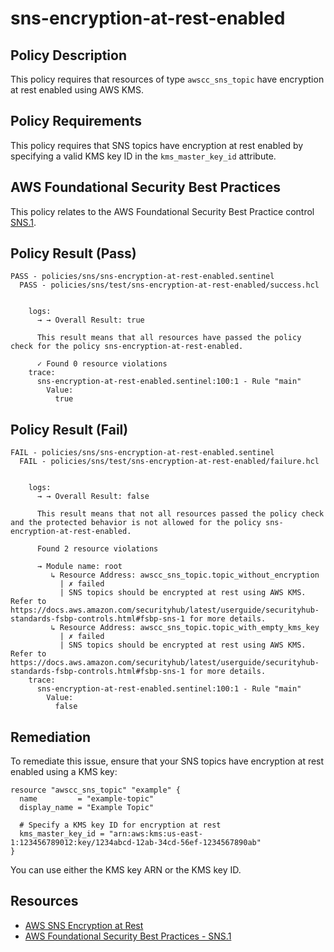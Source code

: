 # sns-encryption-at-rest-enabled

## Policy Description
This policy requires that resources of type `awscc_sns_topic` have encryption at rest enabled using AWS KMS.

## Policy Requirements
This policy requires that SNS topics have encryption at rest enabled by specifying a valid KMS key ID in the `kms_master_key_id` attribute.

## AWS Foundational Security Best Practices
This policy relates to the AWS Foundational Security Best Practice control [SNS.1](https://docs.aws.amazon.com/securityhub/latest/userguide/securityhub-standards-fsbp-controls.html#fsbp-sns-1).

## Policy Result (Pass)
```
PASS - policies/sns/sns-encryption-at-rest-enabled.sentinel
  PASS - policies/sns/test/sns-encryption-at-rest-enabled/success.hcl


    logs:
      → → Overall Result: true

      This result means that all resources have passed the policy check for the policy sns-encryption-at-rest-enabled.

      ✓ Found 0 resource violations
    trace:
      sns-encryption-at-rest-enabled.sentinel:100:1 - Rule "main"
        Value:
          true
```

## Policy Result (Fail)
```
FAIL - policies/sns/sns-encryption-at-rest-enabled.sentinel
  FAIL - policies/sns/test/sns-encryption-at-rest-enabled/failure.hcl


    logs:
      → → Overall Result: false

      This result means that not all resources passed the policy check and the protected behavior is not allowed for the policy sns-encryption-at-rest-enabled.

      Found 2 resource violations

      → Module name: root
         ↳ Resource Address: awscc_sns_topic.topic_without_encryption
           | ✗ failed
           | SNS topics should be encrypted at rest using AWS KMS. Refer to https://docs.aws.amazon.com/securityhub/latest/userguide/securityhub-standards-fsbp-controls.html#fsbp-sns-1 for more details.
         ↳ Resource Address: awscc_sns_topic.topic_with_empty_kms_key
           | ✗ failed
           | SNS topics should be encrypted at rest using AWS KMS. Refer to https://docs.aws.amazon.com/securityhub/latest/userguide/securityhub-standards-fsbp-controls.html#fsbp-sns-1 for more details.
    trace:
      sns-encryption-at-rest-enabled.sentinel:100:1 - Rule "main"
        Value:
          false
```

## Remediation
To remediate this issue, ensure that your SNS topics have encryption at rest enabled using a KMS key:

```hcl
resource "awscc_sns_topic" "example" {
  name         = "example-topic"
  display_name = "Example Topic"
  
  # Specify a KMS key ID for encryption at rest
  kms_master_key_id = "arn:aws:kms:us-east-1:123456789012:key/1234abcd-12ab-34cd-56ef-1234567890ab"
}
```

You can use either the KMS key ARN or the KMS key ID.

## Resources
- [AWS SNS Encryption at Rest](https://docs.aws.amazon.com/sns/latest/dg/sns-server-side-encryption.html)
- [AWS Foundational Security Best Practices - SNS.1](https://docs.aws.amazon.com/securityhub/latest/userguide/securityhub-standards-fsbp-controls.html#fsbp-sns-1)
